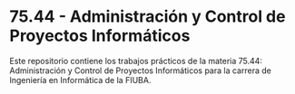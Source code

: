 # 75.44 - Administración y Control de Proyectos Informáticos

Este repositorio contiene los trabajos prácticos de la materia 75.44:
Administración y Control de Proyectos Informáticos para la carrera de
Ingeniería en Informática de la FIUBA.

